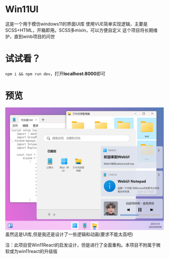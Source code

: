 # Win11UI
这是一个用于模仿windows11的界面UI库
使用VUE简单实现逻辑，主要是SCSS+HTML，开箱即用。SCSS多mixin，可以方便自定义
这个项目将长期维护，直到winb项目的问世

# 试试看？
`npm i && npm run dev`，打开**localhost:8000**即可

# 预览
![预览](image/preview.png)
虽然这是UI库,但是我还是设计了一些逻辑和动画(要求不能太高吧)

注：此项目受Win11React的启发设计，但是进行了全面重构。本项目不附属于微软或为win11react的升级版